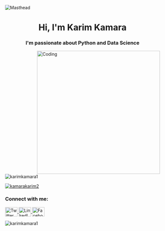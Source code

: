 
<!-- Masthead -->
![Masthead](https://mir-s3-cdn-cf.behance.net/project_modules/disp/475eb095746151.5e9ecde695f7a.gif)

<h1 align="center">Hi, I'm Karim Kamara</h1>
<h3 align="center">I'm passionate about Python and Data Science</h3>

<!-- Right-Aligned Image -->
<img align="right" alt="Coding" width="400" src="https://encrypted-tbn0.gstatic.com/images?q=tbn:ANd9GcRPmm1FCApzBZkF9XglZtezPl0ZxlglAKODiw&s">

<!-- Profile Views -->
<p align="left"> 
  <img src="https://komarev.com/ghpvc/?username=karimkamara1&label=Profile%20views&color=0e75b6&style=flat" alt="karimkamara1" />
</p>

<!-- Twitter Badge -->
<p align="left"> 
  <a href="https://twitter.com/kamarakarim2" target="_blank">
    <img src="https://img.shields.io/twitter/follow/kamarakarim2?logo=twitter&style=for-the-badge" alt="kamarakarim2" />
  </a> 
</p>

<!-- Connect with Me Section -->
<h3 align="left">Connect with me:</h3>
<p align="left">
  <a href="https://twitter.com/kamarakarim2" target="_blank">
    <img align="center" src="https://raw.githubusercontent.com/rahuldkjain/github-profile-readme-generator/master/src/images/icons/Social/twitter.svg" alt="Twitter" height="30" width="40" />
  </a>
  <a href="https://linkedin.com/in/karim-kamara-49b415254" target="_blank">
    <img align="center" src="https://raw.githubusercontent.com/rahuldkjain/github-profile-readme-generator/master/src/images/icons/Social/linked-in-alt.svg" alt="LinkedIn" height="30" width="40" />
  </a>
  <a href="https://fb.com/karim.kamara.3532" target="_blank">
    <img align="center" src="https://raw.githubusercontent.com/rahuldkjain/github-profile-readme-generator/master/src/images/icons/Social/facebook.svg" alt="Facebook" height="30" width="40" />
  </a>
</p>

<!-- GitHub Stats -->
<p>
  <img align="center" src="https://github-readme-stats.vercel.app/api?username=karimkamara1&show_icons=true&locale=en" alt="karimkamara1" />
</p>
